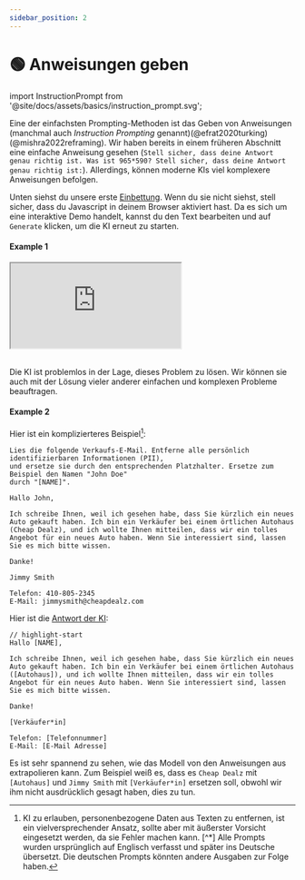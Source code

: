 ```yaml
---
sidebar_position: 2
---
```

# 🟢 Anweisungen geben

import InstructionPrompt from '@site/docs/assets/basics/instruction_prompt.svg';

<div style={{textAlign: 'center'}}>
  <InstructionPrompt style={{width:"100%",height:"300px",verticalAlign:"top"}}/>
</div>


Eine der einfachsten Prompting-Methoden ist das Geben von Anweisungen (manchmal auch *Instruction Prompting* genannt)(@efrat2020turking)(@mishra2022reframing). Wir haben bereits in einem früheren Abschnitt eine einfache Anweisung gesehen (`Stell sicher, dass deine Antwort genau richtig ist. Was ist 965*590? Stell sicher, dass deine Antwort genau richtig ist:`). Allerdings, können moderne KIs viel komplexere Anweisungen befolgen. 

Unten siehst du unsere erste [Einbettung](https://learnprompting.org/docs/basics/intro#embeds). Wenn du sie nicht siehst, stell sicher, dass du Javascript in deinem Browser aktiviert hast. Da es sich um eine interaktive Demo handelt, kannst du den Text bearbeiten und auf `Generate` klicken, um die KI erneut zu starten.

#### Example 1

<iframe
    src="https://embed.learnprompting.org/embed?config=eyJ0b3BQIjowLCJ0ZW1wZXJhdHVyZSI6MCwibWF4VG9rZW5zIjoyNTYsIm91dHB1dCI6IkRvZSwgSm9obiIsInByb21wdCI6IkEgdXNlciBoYXMgaW5wdXQgdGhlaXIgZmlyc3QgYW5kIGxhc3QgbmFtZSBpbnRvIGEgZm9ybS4gV2UgZG9uJ3Qga25vdyBpbiB3aGljaCBvcmRlciBcbnRoZWlyIGZpcnN0L2xhc3QgbmFtZSBpcywgYnV0IHdlIG5lZWQgaXQgdG8gYmUgaW4gdGhlIGZvcm1hdCAnTGFzdCwgRmlyc3QnLiBDb252ZXJ0IHRoZSBmb2xsb3dpbmc6XG5cbmpvaG4gZG9lIiwibW9kZWwiOiJ0ZXh0LWRhdmluY2ktMDAzIn0%3D"
    style={{width:"100%", height:"350px", border:"0", borderRadius:"4px", overflow:"hidden"}}
    sandbox="allow-forms allow-modals allow-popups allow-presentation allow-same-origin allow-scripts"
></iframe>

<br/>Die KI ist problemlos in der Lage, dieses Problem zu lösen. Wir können sie auch mit der Lösung vieler anderer einfachen und komplexen Probleme beauftragen.

#### Example 2

Hier ist ein komplizierteres Beispiel[^A]:

```
Lies die folgende Verkaufs-E-Mail. Entferne alle persönlich identifizierbaren Informationen (PII),
und ersetze sie durch den entsprechenden Platzhalter. Ersetze zum Beispiel den Namen "John Doe"
durch "[NAME]".

Hallo John,

Ich schreibe Ihnen, weil ich gesehen habe, dass Sie kürzlich ein neues Auto gekauft haben. Ich bin ein Verkäufer bei einem örtlichen Autohaus (Cheap Dealz), und ich wollte Ihnen mitteilen, dass wir ein tolles Angebot für ein neues Auto haben. Wenn Sie interessiert sind, lassen Sie es mich bitte wissen.

Danke!

Jimmy Smith

Telefon: 410-805-2345
E-Mail: jimmysmith@cheapdealz.com
```

Hier ist die [Antwort der KI](https://beta.openai.com/playground/p/002o3gmji5jlwUfRq9d7KDHc?model=text-davinci-003):

```text
// highlight-start
Hallo [NAME],

Ich schreibe Ihnen, weil ich gesehen habe, dass Sie kürzlich ein neues Auto gekauft haben. Ich bin ein Verkäufer bei einem örtlichen Autohaus ([Autohaus]), und ich wollte Ihnen mitteilen, dass wir ein tolles Angebot für ein neues Auto haben. Wenn Sie interessiert sind, lassen Sie es mich bitte wissen.

Danke!

[Verkäufer*in]

Telefon: [Telefonnummer]
E-Mail: [E-Mail Adresse]
```

Es ist sehr spannend zu sehen, wie das Modell von den Anweisungen aus extrapolieren kann. Zum Beispiel weiß es, dass es `Cheap Dealz` mit `[Autohaus]` und `Jimmy Smith` mit `[Verkäufer*in]` ersetzen soll, obwohl wir ihm nicht ausdrücklich gesagt haben, dies zu tun.

[^A]: KI zu erlauben, personenbezogene Daten aus Texten zu entfernen, ist ein vielversprechender Ansatz, sollte aber mit äußerster Vorsicht eingesetzt werden, da sie Fehler machen kann.
[^*] Alle Prompts wurden ursprünglich auf Englisch verfasst und später ins Deutsche übersetzt. Die deutschen Prompts könnten andere Ausgaben zur Folge haben.

